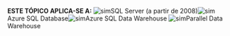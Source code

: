 <Token>**ESTE TÓPICO APLICA-SE A:** ![sim](media/yes.png)SQL Server (a partir de 2008)![sim](media/yes.png)Azure SQL Database![sim](media/yes.png)Azure SQL Data Warehouse ![sim](media/yes.png)Parallel Data Warehouse </Token> 

